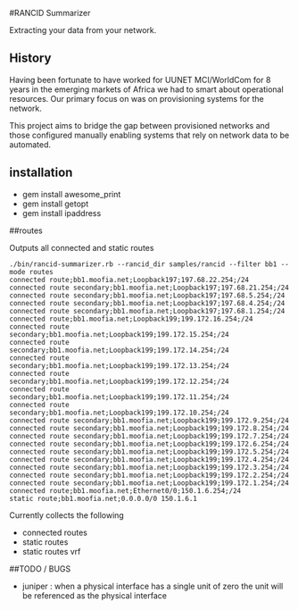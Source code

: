 #RANCID Summarizer

Extracting your data from your network.

## History

Having been fortunate to have worked for UUNET MCI/WorldCom for 8 years in the emerging markets of Africa we had to smart about operational resources. 
Our primary focus on was on provisioning systems for the network. 

This project aims to bridge the gap between provisioned networks and those configured manually enabling systems that rely on network data to be automated.

## installation

* gem install awesome_print
* gem install getopt
* gem install ipaddress

##routes

Outputs all connected and static routes

```
./bin/rancid-summarizer.rb --rancid_dir samples/rancid --filter bb1 --mode routes
connected route;bb1.moofia.net;Loopback197;197.68.22.254;/24
connected route secondary;bb1.moofia.net;Loopback197;197.68.21.254;/24
connected route secondary;bb1.moofia.net;Loopback197;197.68.5.254;/24
connected route secondary;bb1.moofia.net;Loopback197;197.68.4.254;/24
connected route secondary;bb1.moofia.net;Loopback197;197.68.1.254;/24
connected route;bb1.moofia.net;Loopback199;199.172.16.254;/24
connected route secondary;bb1.moofia.net;Loopback199;199.172.15.254;/24
connected route secondary;bb1.moofia.net;Loopback199;199.172.14.254;/24
connected route secondary;bb1.moofia.net;Loopback199;199.172.13.254;/24
connected route secondary;bb1.moofia.net;Loopback199;199.172.12.254;/24
connected route secondary;bb1.moofia.net;Loopback199;199.172.11.254;/24
connected route secondary;bb1.moofia.net;Loopback199;199.172.10.254;/24
connected route secondary;bb1.moofia.net;Loopback199;199.172.9.254;/24
connected route secondary;bb1.moofia.net;Loopback199;199.172.8.254;/24
connected route secondary;bb1.moofia.net;Loopback199;199.172.7.254;/24
connected route secondary;bb1.moofia.net;Loopback199;199.172.6.254;/24
connected route secondary;bb1.moofia.net;Loopback199;199.172.5.254;/24
connected route secondary;bb1.moofia.net;Loopback199;199.172.4.254;/24
connected route secondary;bb1.moofia.net;Loopback199;199.172.3.254;/24
connected route secondary;bb1.moofia.net;Loopback199;199.172.2.254;/24
connected route secondary;bb1.moofia.net;Loopback199;199.172.1.254;/24
connected route;bb1.moofia.net;Ethernet0/0;150.1.6.254;/24
static route;bb1.moofia.net;0.0.0.0/0 150.1.6.1

```

Currently collects the following

* connected routes
* static routes
* static routes vrf
 
##TODO / BUGS

* juniper : when a physical interface has a single unit of zero the unit will be referenced as the physical interface

